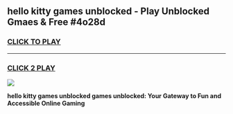 
## hello kitty games unblocked - Play Unblocked Gmaes & Free #4o28d
<h3>
<a href="https://news.freeplayer.one?title=hello_kitty_games_unblocked&ref=03M">CLICK TO PLAY</a></h3>
<hr>

<h3>
<a href="https://news.freeplayer.one?title=hello_kitty_games_unblocked&ref=03M">CLICK 2 PLAY</a>
  
</h3>

<a href="https://news.freeplayer.one?title=hello_kitty_games_unblocked&ref=03M"><img src="https://clearcache.store/games.png"></a>


**hello kitty games unblocked games unblocked: Your Gateway to Fun and Accessible Online Gaming**
